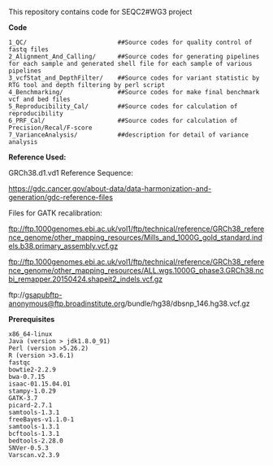 
This repository contains code for SEQC2#WG3 project

**Code**

    1_QC/                         ##Source codes for quality control of fastq files
    2_Alignment_And_Calling/      ##Source codes for generating pipelines for each sample and generated shell file for each sample of various pipelines
    3_vcfStat_and_DepthFilter/    ##Source codes for variant statistic by RTG tool and depth filtering by perl script 
    4_Benchmarking/               ##Source codes for make final benchmark vcf and bed files
    5_Reproducibility_Cal/        ##Source codes for calculation of reproducibility
    6_PRF_Cal/                    ##Source codes for calculation of Precision/Recal/F-score
    7_VarianceAnalysis/           ##description for detail of variance analysis

**Reference Used:**

GRCh38.d1.vd1 Reference Sequence: 

   https://gdc.cancer.gov/about-data/data-harmonization-and-generation/gdc-reference-files

Files for GATK recalibration:

 ftp://ftp.1000genomes.ebi.ac.uk/vol1/ftp/technical/reference/GRCh38_reference_genome/other_mapping_resources/Mills_and_1000G_gold_standard.indels.b38.primary_assembly.vcf.gz
     
  ftp://ftp.1000genomes.ebi.ac.uk/vol1/ftp/technical/reference/GRCh38_reference_genome/other_mapping_resources/ALL.wgs.1000G_phase3.GRCh38.ncbi_remapper.20150424.shapeit2_indels.vcf.gz


ftp://gsapubftp-anonymous@ftp.broadinstitute.org/bundle/hg38/dbsnp_146.hg38.vcf.gz

**Prerequisites**
    
    x86_64-linux
    Java (version > jdk1.8.0_91)
    Perl (version >5.26.2)
    R (version >3.6.1)
    fastqc
    bowtie2-2.2.9
    bwa-0.7.15
    isaac-01.15.04.01
    stampy-1.0.29
    GATK-3.7
    picard-2.7.1
    samtools-1.3.1
    freeBayes-v1.1.0-1
    samtools-1.3.1
    bcftools-1.3.1
    bedtools-2.28.0
    SNVer-0.5.3
    Varscan.v2.3.9  
    
    

